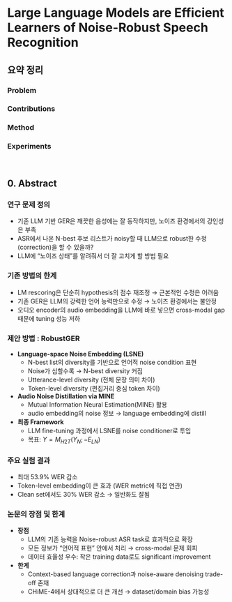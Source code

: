 # Large Language Models are Efficient Learners of Noise-Robust Speech Recognition
## 요약 정리
### Problem


### Contributions


### Method


### Experiments



<br>  
  
## 0. Abstract
### 연구 문제 정의
- 기존 LLM 기반 GER은 깨끗한 음성에는 잘 동작하지만, 노이즈 환경에서의 강인성은 부족
- ASR에서 나온 N-best 후보 리스트가 noisy할 때 LLM으로 robust한 수정(correction)을 할 수 있을까?
- LLM에 “노이즈 상태”를 알려줘서 더 잘 고치게 할 방법 필요

### 기존 방법의 한계
- LM rescoring은 단순히 hypothesis의 점수 재조정 → 근본적인 수정은 어려움
- 기존 GER은 LLM의 강력한 언어 능력만으로 수정 → 노이즈 환경에서는 불안정
- 오디오 encoder의 audio embedding을 LLM에 바로 넣으면 cross-modal gap 때문에 tuning 성능 저하

### 제안 방법 : RobustGER
- **Language-space Noise Embedding (LSNE)**
  - N-best list의 diversity를 기반으로 언어적 noise condition 표현
  - Noise가 심할수록 → N-best diversity 커짐
  - Utterance-level diversity (전체 문장 의미 차이)
  - Token-level diversity (편집거리 중심 token 차이)
- **Audio Noise Distillation via MINE**
  - Mutual Information Neural Estimation(MINE) 활용
  - audio embedding의 noise 정보 → language embedding에 distill 
- **최종 Framework**
  - LLM fine-tuning 과정에서 LSNE를 noise conditioner로 투입
  - 목표: $Y = M_{H2T}(Y_N; -E_{LN})$

### 주요 실험 결과
- 최대 53.9% WER 감소
- Token-level embedding이 큰 효과 (WER metric에 직접 연관)
- Clean set에서도 30% WER 감소 → 일반화도 잘됨

### 논문의 장점 및 한계
- **장점**
  - LLM의 기존 능력을 Noise-robust ASR task로 효과적으로 확장
  - 모든 정보가 “언어적 표현” 안에서 처리 → cross-modal 문제 회피
  - 데이터 효율성 우수: 작은 training data로도 significant improvement
- **한계**
  - Context-based language correction과 noise-aware denoising trade-off 존재
  - CHiME-4에서 상대적으로 더 큰 개선 → dataset/domain bias 가능성 


